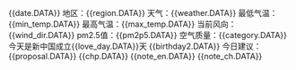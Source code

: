 {{date.DATA}} 
地区：{{region.DATA}} 
天气：{{weather.DATA}} 
最低气温：{{min_temp.DATA}} 
最高气温：{{max_temp.DATA}} 
当前风向：{{wind_dir.DATA}} 
pm2.5值：{{pm2p5.DATA}} 
空气质量：{{category.DATA}} 
今天是新中国成立{{love_day.DATA}}天
{{birthday2.DATA}}
今日建议：{{proposal.DATA}}
{{chp.DATA}}
{{note_en.DATA}} 
{{note_ch.DATA}}
